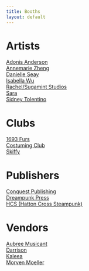 ```yaml
---
title: Booths
layout: default
---
```


# Artists
[Adonis Anderson](https://ko-fi.com/donisndoughboy) <br>
[Annemarie Zheng]() <br>
[Danielle Seay](https://www.instagram.com/danyellysdoodles/?hl=en) <br>
[Isabella Wu](https://twitter.com/coeurvus) <br>
[Rachel/Sugamint Studios](https://twitter.com/sugamintyy) <br>
[Sara](https://mobile.twitter.com/spaceseals) <br>
[Sidney Tolentino](simikae.tumblr.com) <br>

# Clubs
[1693 Furs](tribelink.wm.edu/organization/1693furs) <br>
[Costuming Club](https://tribelink.wm.edu/organization/costuming) <br>
[Skiffy](https://twitter.com/wmskiffy) <br>

# Publishers
[Conquest Publishing](https://conquestuniverse.com/) <br>
[Dreampunk Press](https://www.dreampunkpress.com/) <br>
[HCS (Hatton Cross Steampunk)](https://chalagi1.wixsite.com/hcspub)<br>

# Vendors
[Aubree Musicant]() <br>
[Darrison](https://tinyurl.com/3b2zdvhp) <br>
[Kaleea]() <br>
[Morven Moeller](https://portfolimo.com/)

